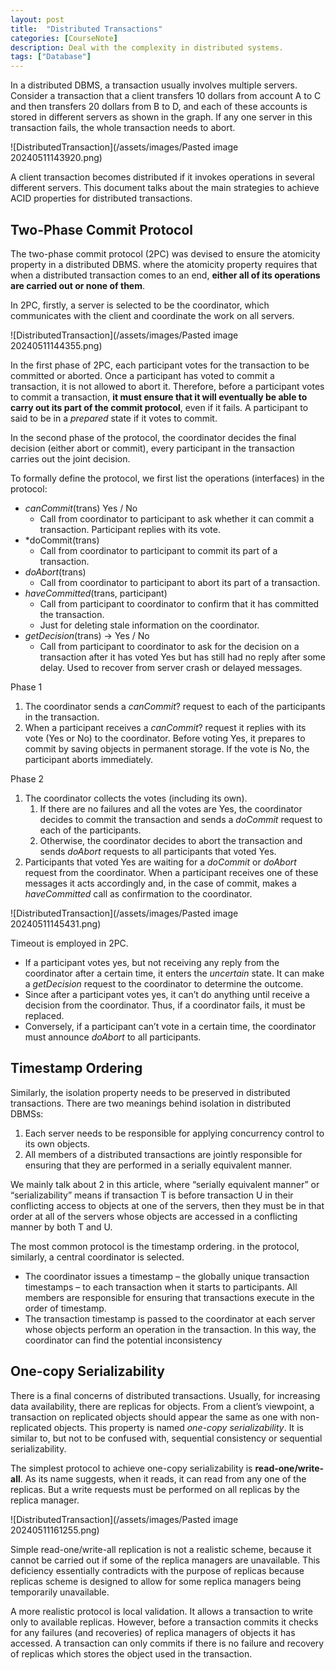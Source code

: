 ```yaml
---
layout: post
title:  "Distributed Transactions"
categories: [CourseNote]
description: Deal with the complexity in distributed systems.  
tags: ["Database"]
---
```


In a distributed DBMS, a transaction usually involves multiple servers. Consider a transaction that a client transfers 10 dollars from account A to C and then transfers 20 dollars from B to D, and each of these accounts is stored in different servers as shown in the graph. If any one server in this transaction fails, the whole transaction needs to abort. 

![DistributedTransaction](/assets/images/Pasted image 20240511143920.png)

A client transaction becomes distributed if it invokes operations in several different servers. This document talks about the main strategies to achieve ACID properties for distributed transactions.

## Two-Phase Commit Protocol

The two-phase commit protocol (2PC) was devised to ensure the atomicity property in a distributed DBMS. where the atomicity property requires that when a distributed transaction comes to an end, **either all of its operations are carried out or none of them**.

<!-- ![[Pasted image 20240511143920.png]] -->

In 2PC, firstly, a server is selected to be the coordinator, which communicates with the client and coordinate the work on all servers. 

![DistributedTransaction](/assets/images/Pasted image 20240511144355.png)
<!-- ![[Pasted image 20240511144355.png]] -->

In the first phase of 2PC, each participant votes for the transaction to be committed or aborted. Once a participant has voted to commit a transaction, it is not allowed to abort it. Therefore, before a participant votes to commit a transaction, **it must ensure that it will eventually be able to carry out its part of the commit protocol**, even if it fails. A participant to said to be in a *prepared* state if it votes to commit. 

In the second phase of the protocol, the coordinator decides the final decision (either abort or commit), every participant in the transaction carries out the joint decision. 

To formally define the protocol, we first list the operations (interfaces) in the protocol:
- *canCommit*(trans) Yes / No
	- Call from coordinator to participant to ask whether it can commit a transaction. Participant replies with its vote.
- *doCommit(trans) 
	- Call from coordinator to participant to commit its part of a transaction.
- *doAbort*(trans) 
	- Call from coordinator to participant to abort its part of a transaction.
- *haveCommitted*(trans, participant) 
	- Call from participant to coordinator to confirm that it has committed the transaction.
	- Just for deleting stale information on the coordinator.
- *getDecision*(trans) -> Yes / No
	- Call from participant to coordinator to ask for the decision on a transaction after it has voted Yes but has still had no reply after some delay. Used to recover from server crash or delayed messages.

Phase 1 
1. The coordinator sends a *canCommit*? request to each of the participants in the transaction. 
2. When a participant receives a *canCommit*? request it replies with its vote (Yes or No) to the coordinator. Before voting Yes, it prepares to commit by saving objects in permanent storage. If the vote is No, the participant aborts immediately.

Phase 2
1. The coordinator collects the votes (including its own). 
	1. If there are no failures and all the votes are Yes, the coordinator decides to commit the transaction and sends a *doCommit* request to each of the participants. 
	2. Otherwise, the coordinator decides to abort the transaction and sends *doAbort* requests to all participants that voted Yes. 
2. Participants that voted Yes are waiting for a *doCommit* or *doAbort* request from the coordinator. When a participant receives one of these messages it acts accordingly and, in the case of commit, makes a *haveCommitted* call as confirmation to the coordinator.

![DistributedTransaction](/assets/images/Pasted image 20240511145431.png)
<!-- ![[Pasted image 20240511145431.png]] -->

Timeout is employed in 2PC.
- If a participant votes yes, but not receiving any reply from the coordinator after a certain time, it enters the *uncertain* state. It can make a *getDecision* request to the coordinator to determine the outcome. 
- Since after a participant votes yes, it can’t do anything until receive a decision from the coordinator. Thus, if a coordinator fails, it must be replaced. 
- Conversely, if a participant can’t vote in a certain time, the coordinator must announce *doAbort* to all participants.

## Timestamp Ordering

Similarly, the isolation property needs to be preserved in distributed transactions. There are two meanings behind isolation in distributed DBMSs:
1. Each server needs to be responsible for applying concurrency control to its own objects.
2. All members of a distributed transactions are jointly responsible for ensuring that they are performed in a serially equivalent manner.

We mainly talk about 2 in this article, where “serially equivalent manner” or “serializability” means if transaction T is before transaction U in their conflicting access to objects at one of the servers, then they must be in that order at all of the servers whose objects are accessed in a conflicting manner by both T and U.

The most common protocol is the timestamp ordering. in the protocol, similarly, a central coordinator is selected. 
- The coordinator issues a timestamp – the globally unique transaction timestamps – to each transaction when it starts to participants. All members are responsible for ensuring that transactions execute in the order of timestamp.
- The transaction timestamp is passed to the coordinator at each server whose objects perform an operation in the transaction. In this way, the coordinator can find the potential inconsistency

## One-copy Serializability

There is a final concerns of distributed transactions. Usually, for increasing data availability, there are replicas for objects. From a client’s viewpoint, a transaction on replicated objects should appear the same as one with non-replicated objects. This property is named *one-copy serializability*. It is similar to, but not to be confused with, sequential consistency or sequential serializability.

The simplest protocol to achieve one-copy serializability is **read-one/write-all**. As its name suggests, when it reads, it can read from any one of the replicas. But a write requests must be performed on all replicas by the replica manager. 

![DistributedTransaction](/assets/images/Pasted image 20240511161255.png)
<!-- ![[Pasted image 20240511161255.png]] -->

Simple read-one/write-all replication is not a realistic scheme, because it cannot be carried out if some of the replica managers are unavailable. This deficiency essentially contradicts with the purpose of replicas because replicas scheme is designed to allow for some replica managers being temporarily unavailable. 

A more realistic protocol is local validation. It allows a transaction to write only to available replicas. However, before a transaction commits it checks for any failures (and recoveries) of replica managers of objects it has accessed. A transaction can only commits if there is no failure and recovery of replicas which stores the object used in the transaction.

